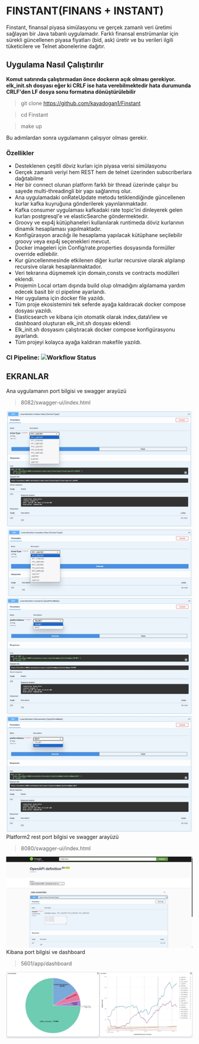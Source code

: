 # FINSTANT(FINANS + INSTANT)
Finstant, finansal piyasa simülasyonu ve gerçek zamanlı veri üretimi sağlayan bir Java tabanlı uygulamadır. Farklı finansal enstrümanlar için sürekli güncellenen piyasa fiyatları (bid, ask) üretir ve bu verileri ilgili tüketicilere ve Telnet abonelerine dağıtır.

## Uygulama Nasıl Çalıştırılır
**Komut satırında çalıştırmadan önce dockerın açık olması gerekiyor.**
**elk_init.sh dosyası eğer ki CRLF ise hata verebilmektedir hata durumunda CRLF'den LF dosya sonu formatına dönüştürülebilir**
>git clone https://github.com/kayadogan1/Finstant

>cd Finstant

>make up

Bu adımlardan sonra uygulamanın çalışıyor olması gerekir.


### Özellikler
* Desteklenen çeşitli döviz kurları için piyasa verisi simülasyonu
* Gerçek zamanlı veriyi hem REST  hem de telnet üzerinden subscriberlara dağıtabilme
* Her bir connect olunan platform farklı bir thread üzerinde çalışır bu sayede multi-threadingli bir yapı sağlanmış olur.
* Ana uygulamadaki onRateUpdate metodu tetiklendiğinde güncellenen kurlar kafka kuyruğuna gönderilerek yayınlanmaktadır.
* Kafka consumer uygulaması kafkadaki rate topic'ini dinleyerek gelen kurları postgresql'e ve elasticSearche göndermektedir.
* Groovy ve exp4j kütüphaneleri kullanılarak runtimeda döviz kurlarının dinamik hesaplaması yapılmaktadır.
* Konfigürasyon aracılığı ile hesaplama yapılacak kütüphane seçilebilir groovy veya exp4j seçenekleri mevcut.
* Docker imageleri için Config/rate.properties dosyasında formüller override edilebilir.
* Kur güncellenmesinde etkilenen diğer kurlar recursive olarak algılanıp recursive olarak hesaplanmaktador.
* Veri tekrarına düşmemek için domain,consts ve contracts modülleri eklendi.
* Projemin Local ortam dışında build olup olmadığını algılamama yardım edecek basit bir ci pipeline ayarlandı.
* Her uygulama için docker file yazıldı.
* Tüm proje ekosistemini tek seferde ayağa kaldıracak docker compose dosyası yazıldı.
* Elasticsearch ve kibana için otomatik olarak index,dataView ve dashboard oluşturan elk_init.sh dosyası eklendi
* Elk_init.sh dosyasını çalıştıracak docker compose konfigürasyonu ayarlandı.
* Tüm projeyi kolayca ayağa kaldıran makefile yazıldı.

### CI Pipeline: ![Workflow Status](https://github.com/kayadogan1/Finstant/actions/workflows/maven.yml/badge.svg)

## EKRANLAR

Ana uygulamanın port bilgisi ve swagger arayüzü
>8082/swagger-ui/index.html
>
![Ana uygulama abonelik islemi](docs/ana-uygulama-subscribe.jpeg)
![Ana uygulama_abonelikten_cikma_islemi](docs/ana-uygulama-unsubscribe.jpeg)
![Ana uygulama baglanma islemi](docs/ana-uygulama-connect.jpeg)
![Ana uygulama baglantiyi kesme_islemi](docs/ana-uygulama-disconnect.jpeg)
Platform2 rest port bilgisi ve swagger arayüzü
>8080/swagger-ui/index.html
>
![platform2_rest abonelik islemi](docs/platform2-rest-subsribe.jpeg)
Kibana port bilgisi ve dashboard  
>5601/app/dashboard
>
![Kibana](docs/kibana.jpeg)
